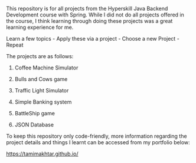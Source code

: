 This repository is for all projects from the Hyperskill Java Backend Development course with Spring. While I did not do all projects offered in the course, I think learning through doing these projects was a great learning experience for me.

Learn a few topics - Apply these via a project - Choose a new Project - Repeat

The projects are as follows:

1. Coffee Machine Simulator

2. Bulls and Cows game

3. Traffic Light Simulator

4. Simple Banking system

5. BattleShip game

6. JSON Database

To keep this repository only code-friendly, more information regarding the project details and things I learnt can be accessed from my portfolio below:

https://tamimakhtar.github.io/
